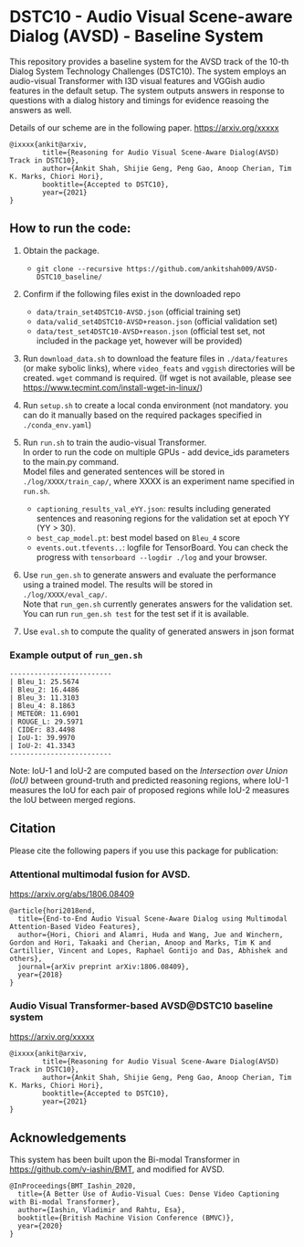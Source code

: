 # DSTC10 - Audio Visual Scene-aware Dialog (AVSD) - Baseline System

This repository provides a baseline system for the AVSD track of the 10-th Dialog System Technology Challenges (DSTC10).
The system employs an audio-visual Transformer with I3D visual features and VGGish audio features in the default setup.
The system outputs answers in response to questions with a dialog history and timings for evidence reasoing the answers as well. 

Details of our scheme are in the following paper.
https://arxiv.org/xxxxx

    @ixxxx{ankit@arxiv,
            title={Reasoning for Audio Visual Scene-Aware Dialog(AVSD) Track in DSTC10},
            author={Ankit Shah, Shijie Geng, Peng Gao, Anoop Cherian, Tim K. Marks, Chiori Hori},
            booktitle={Accepted to DSTC10},
            year={2021}
    }

## How to run the code:

   1. Obtain the package.
      - `git clone --recursive https://github.com/ankitshah009/AVSD-DSTC10_baseline/`
  
   2. Confirm if the following files exist in the downloaded repo
      - `data/train_set4DSTC10-AVSD.json` (official training set)
      - `data/valid_set4DSTC10-AVSD+reason.json` (official validation set)
      - `data/test_set4DSTC10-AVSD+reason.json` (official test set, not included in the package yet,
        however will be provided)
 
   3. Run `download_data.sh` to download the feature files in `./data/features` (or make sybolic links),
      where `video_feats` and `vggish` directories will be created. `wget` command is required. (If wget is not available, please see https://www.tecmint.com/install-wget-in-linux/)

   4. Run `setup.sh` to create a local conda environment (not mandatory. you can do it 
      manually based on the required packages specified in `./conda_env.yaml`)

   5. Run `run.sh` to train the audio-visual Transformer.<br>
      In order to run the code on multiple GPUs - add device_ids parameters to the main.py command.  
      Model files and generated sentences will be stored in `./log/XXXX/train_cap/`, where XXXX
      is an experiment name specified in `run.sh`.
      - `captioning_results_val_eYY.json`: results including generated sentences and
        reasoning regions for the validation set at epoch YY (YY > 30).
      - `best_cap_model.pt`: best model based on `Bleu_4` score
      - `events.out.tfevents..`: logfile for TensorBoard. You can check the progress with
        `tensorboard --logdir ./log` and your browser.

   6. Use `run_gen.sh` to generate answers and evaluate the performance using a trained model. The results will be stored
      in `./log/XXXX/eval_cap/`. <br>
      Note that `run_gen.sh` currently generates answers for the validation set. You can run `run_gen.sh test` for the test set if it is available.

   7. Use `eval.sh` to compute the quality of generated answers in json format

### Example output of `run_gen.sh`

    -------------------------
    | Bleu_1: 25.5674
    | Bleu_2: 16.4486
    | Bleu_3: 11.3103
    | Bleu_4: 8.1863
    | METEOR: 11.6901
    | ROUGE_L: 29.5971
    | CIDEr: 83.4498
    | IoU-1: 39.9970
    | IoU-2: 41.3343
    -------------------------

Note: IoU-1 and IoU-2 are computed based on the *Intersection over Union (IoU)* between ground-truth
and predicted reasoning regions, where IoU-1 measures the IoU for each pair of proposed regions while
IoU-2 measures the IoU between merged regions.


## Citation
Please cite the following papers if you use this package for publication:

### Attentional multimodal fusion for AVSD.
https://arxiv.org/abs/1806.08409

    @article{hori2018end,
      title={End-to-End Audio Visual Scene-Aware Dialog using Multimodal Attention-Based Video Features},
      author={Hori, Chiori and Alamri, Huda and Wang, Jue and Winchern, Gordon and Hori, Takaaki and Cherian, Anoop and Marks, Tim K and Cartillier, Vincent and Lopes, Raphael Gontijo and Das, Abhishek and others},
      journal={arXiv preprint arXiv:1806.08409},
      year={2018}
    } 

### Audio Visual Transformer-based AVSD@DSTC10 baseline system
https://arxiv.org/xxxxx

    @ixxxx{ankit@arxiv,
            title={Reasoning for Audio Visual Scene-Aware Dialog(AVSD) Track in DSTC10},
            author={Ankit Shah, Shijie Geng, Peng Gao, Anoop Cherian, Tim K. Marks, Chiori Hori},
            booktitle={Accepted to DSTC10},
            year={2021}
    }

## Acknowledgements
This system has been built upon the Bi-modal Transformer in https://github.com/v-iashin/BMT, and modified for AVSD.

    @InProceedings{BMT_Iashin_2020,
      title={A Better Use of Audio-Visual Cues: Dense Video Captioning with Bi-modal Transformer},
      author={Iashin, Vladimir and Rahtu, Esa},
      booktitle={British Machine Vision Conference (BMVC)},
      year={2020}
    }

